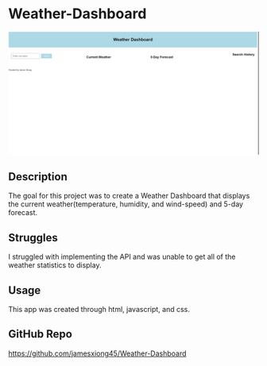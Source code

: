 # Weather-Dashboard

![Weather-Dashboard](https://github.com/jamesxiong45/Weather-Dashboard/blob/main/assets/images/Capture.JPG)


## Description

The goal for this project was to create a Weather Dashboard that displays the current weather(temperature, humidity, and wind-speed) and 5-day forecast.

## Struggles
I struggled with implementing the API and was unable to get all of the weather statistics to display.

## Usage

This app was created through html, javascript, and css.


## GitHub Repo

https://github.com/jamesxiong45/Weather-Dashboard
